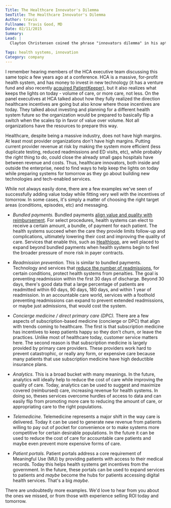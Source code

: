 ```yaml
---
Title: The Healthcare Innovator's Dilemma
SeoTitle: The Healthcare Innovator's Dilemma
Author: travis
Fullname: Travis Good, MD
Date: 02/11/2015
Summary: 
Lead: |
  Clayton Christensen coined the phrase "innovators dilemma" in his aptly named [book](http://en.wikipedia.org/wiki/The_Innovator%27s_Dilemma) with the same title. He went on to co-author a book specifically addressing opportunities for [innovation and disruption in healthcare](http://www.claytonchristensen.com/books/the-innovators-prescription/). Both of those books are worth reading. Though not specifically a subject of either book, we've uncovered, time and time again, that innovators in healthcare face a common dilemma. The dilemma, highlighted in our Innovation Series [interview with Dr. Mark Chasin](https://catalyze.io/innovation/marc-chasin-md) and our soon to be published interview with iTriage co-founder Dr. Wayne Guerra, is that new technologies and tech-enabled services in healthcare need to provide an ROI in two drastically different health systems - 1) our current, still dominant, volume-based system (fee for service) and 2) our fast growing, but still minority, value-based system (accountable care).

Tags: health systems, innovation
Category: company
---
```

I remember hearing members of the HCA executive team discussing this same topic a few years ago at a conference. HCA is a massive, for-profit health system, and has money to invest in new technology (it has a venture fund and also recently [acquired PatientKeeper](http://www.patientkeeper.com/news_events/press_release.html?id=22834)), but it also realizes what keeps the lights on today - volume of care, or more care, not less. On the panel executives at HCA talked about how they fully realized the direction healthcare incentives are going but also know where those incentives are today. They talked about investing and planning for a different health system future so the organization would be prepared to basically flip a switch when the scales tip in favor of value over volume. Not all organizations have the resources to prepare this way.

Healthcare, despite being a massive industry, does not have high margins. At least most provider organizations don't have high margins. Putting current provider revenue at risk by making the system more efficient (less duplicate testing, reduced readmissions and ED visits, etc), while probably the *right* thing to do, could close the already small gaps hospitals have between revenue and costs. Thus, healthcare innovators, both inside and outside the enterprise, need to find ways to help keep the lights on today while preparing systems for tomorrow as they go about building new technologies and tech-enabled services.

While not always easily done, there are a few examples we've seen of successfully adding value today while fitting very well with the incentives of tomorrow. In some cases, it's simply a matter of choosing the right target areas (conditions, episodes, etc) and messaging.

* *Bundled payments.* Bundled payments [align value and quality with reimbursement](http://innovation.cms.gov/initiatives/bundled-payments/). For select procedures, health systems can elect to receive a certain amount, a bundle, of payment for each patient. The health systems succeed when the care they provide limits follow-up and complications, ultimately lowering their cost and improving the quality of care. Services that enable this, such as [Healthloop](http://healthloop.com/), are well placed to expand beyond bundled payments when health systems begin to feel the broader pressure of more risk in payer contracts. 

* *Readmission prevention.* This is similar to bundled payments. Technology and services that [reduce the number of readmissions](http://www.cms.gov/Medicare/Medicare-Fee-for-Service-Payment/AcuteInpatientPPS/Readmissions-Reduction-Program.html), for certain conditions, protect health systems from penalties. The goal is preventing readmission within the first 30 days of discharge. Beyond 30 days, there's good data that a large percentage of patients are readmitted within 60 days, 90 days, 180 days, and within 1 year of readmission. In an accountable care world, services with a foothold preventing readmissions can expand to prevent extended readmissions, or maybe just admissions, that would cost the system.

* *Concierge medicine / direct primary care (DPC).* There are a few aspects of subscription-based medicine (concierge or DPC) that align with trends coming to healthcare. The first is that subscription medicine has incentives to keep patients happy so they don't churn, or leave the practices. Unlike most of healthcare today, customer service matters here. The second reason is that subscription medicine is largely provided by primary care providers. These providers work hard to prevent catastrophic, or really any form, or expensive care because many patients that use subscription medicine have high deductible insurance plans.

* *Analytics.* This is a broad bucket with many meanings. In the future, analytics will ideally help to reduce the cost of care while improving the quality of care. Today, analytics can be used to suggest and maximize covered (reimbursed) care, increasing revenue for health systems. In doing so, theses services overcome hurdles of access to data and can easily flip from promoting more care to reducing the amount of care, or appropriating care to the right populations.

* *Telemedicine.* Telemedicine represents a major shift in the way care is delivered. Today it can be used to generate new revenue from patients willing to pay out of pocket for convenience or to make systems more competitive for certain desirable populations. In the future it can be used to reduce the cost of care for accountable care patients and maybe even prevent more expensive forms of care.

* *Patient portals.* Patient portals address a core requirement of Meaningful Use (MU) by providing patients with access to their medical records. Today this helps health systems get incentives from the government. In the future, these portals can be used to expand services to patients and *maybe* become the hubs for patients accessing digital health services. That's a big *maybe*.

There are undoubtedly more examples. We'd love to hear from you about the ones we missed, or from those with experience selling ROI today and tomorrow.

